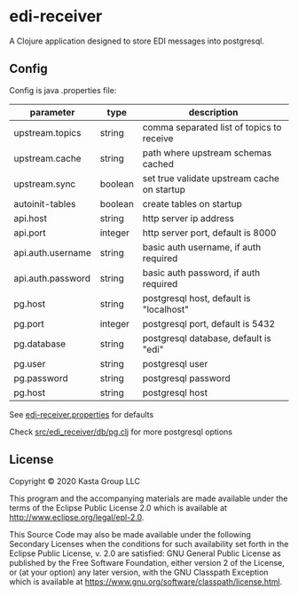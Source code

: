 # edi-receiver

A Clojure application designed to store EDI messages into postgresql.

## Config

Config is java .properties file:

| parameter | type | description |
|---|---|---|
| upstream.topics | string  | comma separated list of topics to receive |
| upstream.cache | string | path where upstream schemas cached |
| upstream.sync | boolean | set true validate upstream cache on startup |
| autoinit-tables | boolean | create tables on startup |
| api.host | string | http server ip address |
| api.port | integer | http server port, default is 8000 |
| api.auth.username | string | basic auth username, if auth required |
| api.auth.password | string | basic auth password, if auth required |
| pg.host | string | postgresql host, default is "localhost" |
| pg.port | integer | postgresql port, default is 5432 |
| pg.database | string | postgresql database, default is "edi" |
| pg.user | string | postgresql user |
| pg.password | string | postgresql password |
| pg.host | string | postgresql host |

See [edi-receiver.properties](resources/edi-receiver.properties) for defaults

Check [src/edi_receiver/db/pg.clj](src/edi_receiver/db/pg.clj) for more postgresql options

## License

Copyright © 2020 Kasta Group LLC

This program and the accompanying materials are made available under the
terms of the Eclipse Public License 2.0 which is available at
http://www.eclipse.org/legal/epl-2.0.

This Source Code may also be made available under the following Secondary
Licenses when the conditions for such availability set forth in the Eclipse
Public License, v. 2.0 are satisfied: GNU General Public License as published by
the Free Software Foundation, either version 2 of the License, or (at your
option) any later version, with the GNU Classpath Exception which is available
at https://www.gnu.org/software/classpath/license.html.
